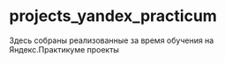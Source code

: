 # projects_yandex_practicum

Здесь собраны реализованные за время обучения на Яндекс.Практикуме проекты
